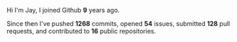 Hi I'm Jay, I joined Github **9** years ago.

Since then I've pushed **1268** commits, opened **54** issues, submitted **128** pull requests, and contributed to **16** public repositories.
